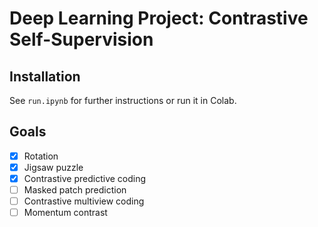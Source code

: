 # Deep Learning Project: Contrastive Self-Supervision

## Installation
See ```run.ipynb``` for further instructions or run it in Colab.

## Goals
- [x] Rotation
- [x] Jigsaw puzzle
- [x] Contrastive predictive coding
- [ ] Masked patch prediction
- [ ] Contrastive multiview coding
- [ ] Momentum contrast 